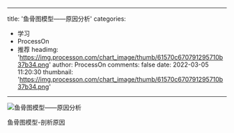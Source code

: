 
---
title: '鱼骨图模型——原因分析'
categories: 
 - 学习
 - ProcessOn
 - 推荐
headimg: 'https://img.processon.com/chart_image/thumb/61570c670791295710b37b34.png'
author: ProcessOn
comments: false
date: 2022-03-05 11:20:30
thumbnail: 'https://img.processon.com/chart_image/thumb/61570c670791295710b37b34.png'
---

<div>   
<img class="thumb" alt="鱼骨图模型——原因分析" src="https://img.processon.com/chart_image/thumb/61570c670791295710b37b34.png" referrerpolicy="no-referrer">
<p>鱼骨图模型-剖析原因</p>  
</div>
            